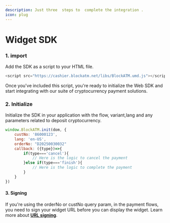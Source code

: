 ```yaml
---
description: Just three  steps to  complete the integration .
icon: plug
---
```


# Widget SDK

### 1. import

Add the SDK as a script to your HTML file.

```javascript
<script src="https://cashier.blockatm.net/libs/BlockATM.umd.js"></script>

```

Once you've included this script, you're ready to initialize the Web SDK and start integrating with our suite of cryptocurrency payment solutions.

### 2. Initialize

Initialize the SDK in your application with the flow, variant,lang and any parameters related to deposit cryptocurrency.

```javascript
window.BlockATM.init(dom, {
    custNo: '86000123',
    lang: 'en-US',
    orderNo: "D20250030032"
    callback: ({type})=>{
        if(type==='cancel'){
            // Here is the logic to cancel the payment
        }else if(type==='finish'){
            // Here is the logic to complete the payment
        }
    }
})
```

#### 3. Signing

If you're using the orderNo or custNo query param, in the payment flows,\
you need to sign your widget URL before you can display the widget. Learn more about [**URL signing**](can-shu-qian-ming.md).
